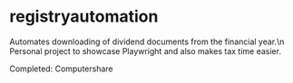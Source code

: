 # registryautomation
Automates downloading of dividend documents from the financial year.\n
Personal project to showcase Playwright and also makes tax time easier.

Completed: Computershare
